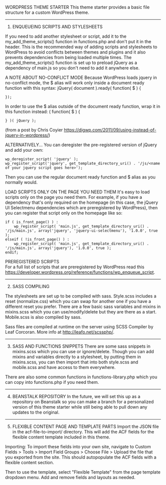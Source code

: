 WORDPRESS THEME STARTER
This theme starter provides a basic file structure for a custom WordPress theme.

____________________________________________________________

1. ENQUEUEING SCRIPTS AND STYLESHEETS

If you need to add another stylesheet or script, add it to the my_add_theme_scripts() function in functions.php and don't put it in the header. This is the recommended way of adding scripts and stylesheets to WordPress to avoid conflicts between themes and plugins and it also prevents dependencies from being loaded multiple times. The my_add_theme_scripts() function is set up to preload jQuery as a dependency of main.js so you don't need to add it anywhere else.

A NOTE ABOUT NO-CONFLICT MODE
Because WordPress loads jquery in no-conflict mode, the $ alias will work only inside a document ready function with this syntax:
	jQuery( document ).ready( function( $ ) {
		
	});

In order to use the $ alias outside of the document ready function, wrap it in this function instead:
	( function( $ ) {  
  
	} )( jQuery );

(from a post by Chris Coyier https://digwp.com/2011/09/using-instead-of-jquery-in-wordpress/)

ALTERNATIVELY...
You can deregister the pre-registered version of jQuery and add your own:

	wp_deregister_script( 'jquery' );
    wp_register_script('jquery', get_template_directory_uri() . '/js/<name of your jquery script goes here>');

Then you can use the regular document ready function and $ alias as you normally would.


LOAD SCRIPTS ONLY ON THE PAGE YOU NEED THEM
It's easy to load scripts only on the page you need them. For example, if you have a dependency that's only required on the homepage (in this case, the jQuery UI Selectmenu dependencies which are preregistered by WordPress), then you can register that script only on the homepage like so:

	if ( is_front_page() ) :
    	wp_register_script( 'main.js', get_template_directory_uri() . '/js/main.js', array('jquery', 'jquery-ui-selectmenu'), '1.0.0', true );
	elseif ( !is_front_page() ) : 
		wp_register_script( 'main.js', get_template_directory_uri() . '/js/main.js', array('jquery'), '1.0.0', true );
	endif;


PREREGISTERED SCRIPTS	
For a full list of scripts that are preregistered by WordPress read this https://developer.wordpress.org/reference/functions/wp_enqueue_script.
    

____________________________________________________________


2. SASS COMPILING

The stylesheets are set up to be compiled with sass. Style.scss includes a reset (normalize.css) which you can swap for another one if you have a different reset you prefer. There are a few basic sass variables and mixins in mixins.scss which you can use/modify/delete but they are there as a start. Mobile.scss is also compiled by sass.

Sass files are compiled at runtime on the server using SCSS Compiler by Leaf Corcoran. More info at http://leafo.net/scssphp/.

____________________________________________________________


3. SASS AND FUNCTIONS SNIPPETS
There are some sass snippets in mixins.scss which you can use or ignore/delete. Though you can add mixins and variables directly to a stylesheet, by putting them in mixins.scss, you can then import that into both style.scss and mobile.scss and have access to them everywhere.

There are also some common functions in functions-library.php which you can copy into functions.php if you need them.


____________________________________________________________


4. BEANSTALK REPOSITORY
In the future, we will set this up as a repository on Beanstalk so you can make a branch for a personalized version of this theme starter while still being able to pull down any updates to the original.


____________________________________________________________


5. FLEXIBLE CONTENT PAGE AND TEMPLATE PARTS
Import the JSON file in the acf-file-to-import/ directory.  This will add the ACF fields for the flexible content template included in this theme.  

Importing: To import these fields into your own site, navigate to Custom Fields > Tools > Import Field Groups > Choose File > Upload the file that you exported from the site. This should autopopulate the ACF fields with a flexible content section.

Then to use the template, select "Flexible Template" from the page template dropdown menu.  Add and remove fields and layouts as needed.